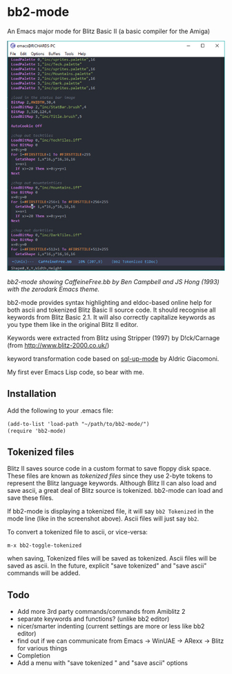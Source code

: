 # bb2-mode
An Emacs major mode for Blitz Basic II (a basic compiler for the Amiga)

![bb2-mode screenshot](https://github.com/richardjdare/bb2-mode/blob/master/media/bb2-mode.jpg "bb2-mode screenshot")

*bb2-mode showing CaffeineFree.bb by Ben Campbell and JS Hong (1993) with the zerodark Emacs theme.*

bb2-mode provides syntax highlighting and eldoc-based online help for both ascii and tokenized Blitz Basic II source code. It should recognise all keywords from Blitz Basic 2.1.
It will also correctly capitalize keywords as you type them like in the original Blitz II editor.

Keywords were extracted from Blitz using Stripper (1997) by D!ck/Carnage (from http://www.blitz-2000.co.uk/)

keyword transformation code based on [sql-up-mode](https://github.com/Trevoke/sqlup-mode.el) by Aldric Giacomoni.

My first ever Emacs Lisp code, so bear with me.
## Installation
Add the following to your .emacs file:
```
(add-to-list 'load-path "~/path/to/bb2-mode/")
(require 'bb2-mode)
```

## Tokenized files
Blitz II saves source code in a custom format to save floppy disk space. These files are known as *tokenized files* since they use 2-byte tokens to represent the Blitz language keywords. Although Blitz II can also load and save ascii, a great deal of Blitz source is tokenized. bb2-mode can load and save these files.

If bb2-mode is displaying a tokenized file, it will say `bb2 Tokenized` in the mode line (like in the screenshot above). Ascii files will just say `bb2`.

To convert a tokenized file to ascii, or vice-versa:
```
m-x bb2-toggle-tokenized
```
when saving, Tokenized files will be saved as tokenized. Ascii files will be saved as ascii. In the future, explicit "save tokenized" and "save ascii" commands will be added.

## Todo
* Add more 3rd party commands/commands from Amiblitz 2
* separate keywords and functions? (unlike bb2 editor)
* nicer/smarter indenting (current settings are more or less like bb2 editor)
* find out if we can communicate from Emacs -> WinUAE -> ARexx -> Blitz for various things
* Completion
* Add a menu with "save tokenized " and "save ascii" options
